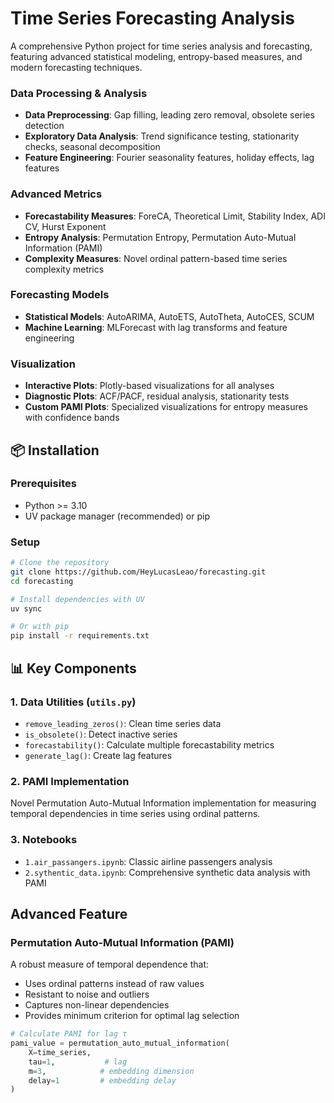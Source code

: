 # Time Series Forecasting Analysis

A comprehensive Python project for time series analysis and forecasting, featuring advanced statistical modeling, entropy-based measures, and modern forecasting techniques.

### Data Processing & Analysis
- **Data Preprocessing**: Gap filling, leading zero removal, obsolete series detection
- **Exploratory Data Analysis**: Trend significance testing, stationarity checks, seasonal decomposition
- **Feature Engineering**: Fourier seasonality features, holiday effects, lag features

### Advanced Metrics
- **Forecastability Measures**: ForeCA, Theoretical Limit, Stability Index, ADI CV, Hurst Exponent
- **Entropy Analysis**: Permutation Entropy, Permutation Auto-Mutual Information (PAMI)
- **Complexity Measures**: Novel ordinal pattern-based time series complexity metrics

### Forecasting Models
- **Statistical Models**: AutoARIMA, AutoETS, AutoTheta, AutoCES, SCUM
- **Machine Learning**: MLForecast with lag transforms and feature engineering

### Visualization
- **Interactive Plots**: Plotly-based visualizations for all analyses
- **Diagnostic Plots**: ACF/PACF, residual analysis, stationarity tests
- **Custom PAMI Plots**: Specialized visualizations for entropy measures with confidence bands

## 📦 Installation

### Prerequisites
- Python >= 3.10
- UV package manager (recommended) or pip

### Setup
```bash
# Clone the repository
git clone https://github.com/HeyLucasLeao/forecasting.git
cd forecasting

# Install dependencies with UV
uv sync

# Or with pip
pip install -r requirements.txt
```

## 📊 Key Components

### 1. Data Utilities (`utils.py`)
- `remove_leading_zeros()`: Clean time series data
- `is_obsolete()`: Detect inactive series
- `forecastability()`: Calculate multiple forecastability metrics
- `generate_lag()`: Create lag features

### 2. PAMI Implementation
Novel Permutation Auto-Mutual Information implementation for measuring temporal dependencies in time series using ordinal patterns.

### 3. Notebooks
- `1.air_passangers.ipynb`: Classic airline passengers analysis
- `2.sythentic_data.ipynb`: Comprehensive synthetic data analysis with PAMI


## Advanced Feature

### Permutation Auto-Mutual Information (PAMI)
A robust measure of temporal dependence that:
- Uses ordinal patterns instead of raw values
- Resistant to noise and outliers
- Captures non-linear dependencies
- Provides minimum criterion for optimal lag selection

```python
# Calculate PAMI for lag τ
pami_value = permutation_auto_mutual_information(
    X=time_series, 
    tau=1,           # lag
    m=3,            # embedding dimension
    delay=1         # embedding delay
)
```


